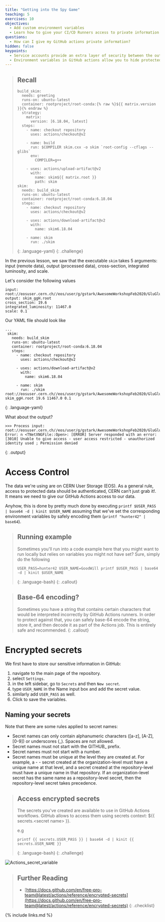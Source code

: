 ```yaml
---
title: "Getting into the Spy Game"
teaching: 5
exercises: 10
objectives:
  - Add custom environment variables
  - Learn how to give your CI/CD Runners access to private information
questions:
  - How can I give my GitHub actions private information?
hidden: false
keypoints:
  - Service accounts provide an extra layer of security between the outside world and your account
  - Environment variables in GitHub actions allow you to hide protected information from others who can see your code
---
```

<!--
<iframe width="420" height="263" src="https://www.youtube.com/embed/XNhi1dw6jxI?list=PLKZ9c4ONm-VmmTObyNWpz4hB3Hgx8ZWSb" frameborder="0" allow="accelerometer; autoplay; encrypted-media; gyroscope; picture-in-picture" allowfullscreen></iframe>
-->

> ## Recall
>
> ~~~
> build_skim:
>   needs: greeting
>   runs-on: ubuntu-latest
>   container: rootproject/root-conda:{% raw %}${{ matrix.version }}{% endraw %}
>   strategy:
>     matrix:
>       version: [6.18.04, latest]
>   steps:
>     - name: checkout repository
>       uses: actions/checkout@v2
>
>     - name: build
>       run: $COMPILER skim.cxx -o skim `root-config --cflags --glibs`
>       env:
>         COMPILER=g++
>
>     - uses: actions/upload-artifact@v2
>       with:
>         name: skim${{ matrix.root }}
>         path: skim
> skim:
>   needs: build_skim
>   runs-on: ubuntu-latest
>   container: rootproject/root-conda:6.18.04
>   steps:
>     - name: checkout repository
>       uses: actions/checkout@v2
>
>     - uses: actions/download-artifact@v2
>       with:
>         name: skim6.18.04
>
>     - name: skim
>       run: ./skim
> ~~~
> {: .language-yaml}
{: .challenge}

In the previous lesson, we saw that the executable `skim` takes 5 arguments: input (remote data), output (processed data), cross-section, integrated luminosity, and scale.

Let's consider the following values
```
input: root://eosuser.cern.ch//eos/user/g/gstark/AwesomeWorkshopFeb2020/GluGluToHToTauTau.root
output: skim_ggH.root
cross_section: 19.6
integrated_luminosity: 11467.0
scale: 0.1
```
<!-- 
root://eosuser.cern.ch//eos/user/g/gstark/AwesomeWorkshopFeb2020/GluGluToHToTauTau.root
root://eospublic.cern.ch//eos/root-eos/HiggsTauTauReduced/GluGluToHToTauTau.root
-->

Our YAML file should look like
~~~
...
 skim:
   needs: build_skim
   runs-on: ubuntu-latest
   container: rootproject/root-conda:6.18.04
   steps:
     - name: checkout repository
       uses: actions/checkout@v2

     - uses: actions/download-artifact@v2
       with:
         name: skim6.18.04

     - name: skim
       run: ./skim root://eosuser.cern.ch//eos/user/g/gstark/AwesomeWorkshopFeb2020/GluGluToHToTauTau.root skim_ggH.root 19.6 11467.0 0.1
~~~
{: .language-yaml}

What about the output?
~~~
>>> Process input: root://eosuser.cern.ch//eos/user/g/gstark/AwesomeWorkshopFeb2020/GluGluToHToTauTau.root
Error: n <TNetXNGFile::Open>: [ERROR] Server responded with an error: [3010] Unable to give access - user access restricted - unauthorized identity used ; Permission denied
~~~
{: .output}

# Access Control

The data we're using are on CERN User Storage (EOS). As a general rule, access to protected data should be authenticated, CERN can’t just grab it!.
It means we need to give our GitHub Actions access to our data.


Anyhow, this is done by pretty much done by executing `printf $USER_PASS | base64 -d | kinit $USER_NAME` assuming that we've set the corresponding environment variables by safely encoding them (`printf "hunter42" | base64`).

> ## Running example
>
> Sometimes you'll run into a code example here that you might want to run locally but relies on variables you might not have set? Sure, simply do the following
> ~~~
> USER_PASS=hunter42 USER_NAME=GoodWill printf $USER_PASS | base64 -d | kinit $USER_NAME
> ~~~
> {: .language-bash}
{: .callout}

> ## Base-64 encoding?
>
> Sometimes you have a string that contains certain characters that would be interpreted incorrectly by GitHub Actions runners. In order to protect against that, you can safely base-64 encode the string, store it, and then decode it as part of the Actions job. This is entirely safe and recommended.
{: .callout}

# Encrypted secrets

We first have to store our sensitive information in GitHub:

1. navigate to the main page of the repository.
2. select `Settings`.
3. in the left sidebar, go to `Secrets` and then `New secret`.
4. type `USER_NAME` in the Name input box and add the secret value.
5. similarly add `USER_PASS` as well.
6. Click to save the variables.


## Naming your secrets

Note that there are some rules applied to secret names:

- Secret names can only contain alphanumeric characters ([a-z], [A-Z], [0-9]) or underscores (_). Spaces are not allowed.
- Secret names must not start with the GITHUB_ prefix.
- Secret names must not start with a number.
- Secret names must be unique at the level they are created at. For example, a - - secret created at the organization-level must have a unique name at that level, and a secret created at the repository-level must have a unique name in that repository. If an organization-level secret has the same name as a repository-level secret, then the repository-level secret takes precedence.



> ## Access encrypted secrets
> The secrets you've created are available to use in GitHub Actions workflows. GitHub allows to access them using secrets context: $\{\{ secrets.\<secret name\> \}\}.
> 
> e.g
> ~~~
> printf {{ secrets.USER_PASS }} | base64 -d | kinit {{ secrets.USER_NAME }}
> ~~~
> {: .language-bash}
{: .challenge}




![Actions_secret_variable]({{site.baseurl}}/fig/actions_secret_variable.png)



> ## Further Reading
> - [https://docs.github.com/en/free-pro-team@latest/actions/reference/encrypted-secrets](https://docs.github.com/en/free-pro-team@latest/actions/reference/encrypted-secrets)
{: .checklist}

{% include links.md %}
